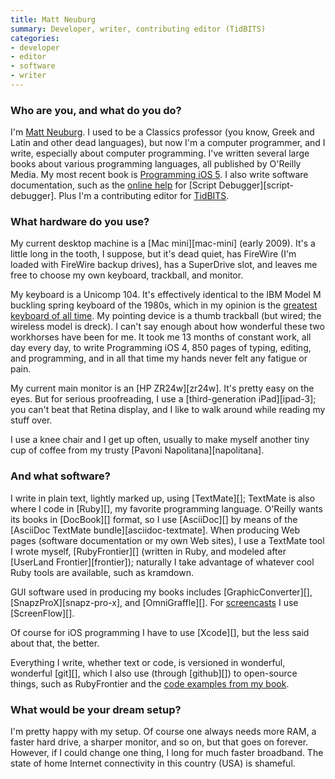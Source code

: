 ```yaml
---
title: Matt Neuburg
summary: Developer, writer, contributing editor (TidBITS)
categories:
- developer
- editor
- software
- writer
---
```


### Who are you, and what do you do?

I'm [Matt Neuburg](http://www.apeth.net/matt/default.html "Matt's website."). I used to be a Classics professor (you know, Greek and Latin and other dead languages), but now I'm a computer programmer, and I write, especially about computer programming. I've written several large books about various programming languages, all published by O'Reilly Media. My most recent book is [Programming iOS 5](http://shop.oreilly.com/product/0636920023562.do "Matt's iOS programming book."). I also write software documentation, such as the [online help](http://www.apeth.com/sd5help/index.html "The online manual for Script Debugger.") for [Script Debugger][script-debugger]. Plus I'm a contributing editor for [TidBITS](http://tidbits.com/ "The TidBITS website.").

### What hardware do you use?

My current desktop machine is a [Mac mini][mac-mini] (early 2009). It's a little long in the tooth, I suppose, but it's dead quiet, has FireWire (I'm loaded with FireWire backup drives), has a SuperDrive slot, and leaves me free to choose my own keyboard, trackball, and monitor.

My keyboard is a Unicomp 104. It's effectively identical to the IBM Model M buckling spring keyboard of the 1980s, which in my opinion is the [greatest keyboard of all time](http://tidbits.com/article/10101 "A TidBITS article on keyboards."). My pointing device is a thumb trackball (but wired; the wireless model is dreck). I can't say enough about how wonderful these two workhorses have been for me. It took me 13 months of constant work, all day every day, to write Programming iOS 4, 850 pages of typing, editing, and programming, and in all that time my hands never felt any fatigue or pain.

My current main monitor is an [HP ZR24w][zr24w]. It's pretty easy on the eyes. But for serious proofreading, I use a [third-generation iPad][ipad-3]; you can't beat that Retina display, and I like to walk around while reading my stuff over.

I use a knee chair and I get up often, usually to make myself another tiny cup of coffee from my trusty [Pavoni Napolitana][napolitana].

### And what software?

I write in plain text, lightly marked up, using [TextMate][]; TextMate is also where I code in [Ruby][], my favorite programming language. O'Reilly wants its books in [DocBook][] format, so I use [AsciiDoc][] by means of the [AsciiDoc TextMate bundle][asciidoc-textmate]. When producing Web pages (software documentation or my own Web sites), I use a TextMate tool I wrote myself, [RubyFrontier][] (written in Ruby, and modeled after [UserLand Frontier][frontier]); naturally I take advantage of whatever cool Ruby tools are available, such as kramdown.

GUI software used in producing my books includes [GraphicConverter][], [SnapzProX][snapz-pro-x], and [OmniGraffle][]. For [screencasts](http://www.latenightsw.com/sd5/script-debugger-tutorials/ "Tutorials for Script Debugger.") I use [ScreenFlow][].

Of course for iOS programming I have to use [Xcode][], but the less said about that, the better.

Everything I write, whether text or code, is versioned in wonderful, wonderful [git][], which I also use (through [github][]) to open-source things, such as RubyFrontier and the [code examples from my book](https://github.com/mattneub/Programming-iOS-Book-Examples "The code examples from Matt's book.").

### What would be your dream setup?

I'm pretty happy with my setup. Of course one always needs more RAM, a faster hard drive, a sharper monitor, and so on, but that goes on forever. However, if I could change one thing, I long for much faster broadband. The state of home Internet connectivity in this country (USA) is shameful.